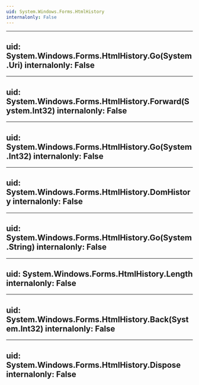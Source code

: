 ```yaml
---
uid: System.Windows.Forms.HtmlHistory
internalonly: False
---
```


---
uid: System.Windows.Forms.HtmlHistory.Go(System.Uri)
internalonly: False
---

---
uid: System.Windows.Forms.HtmlHistory.Forward(System.Int32)
internalonly: False
---

---
uid: System.Windows.Forms.HtmlHistory.Go(System.Int32)
internalonly: False
---

---
uid: System.Windows.Forms.HtmlHistory.DomHistory
internalonly: False
---

---
uid: System.Windows.Forms.HtmlHistory.Go(System.String)
internalonly: False
---

---
uid: System.Windows.Forms.HtmlHistory.Length
internalonly: False
---

---
uid: System.Windows.Forms.HtmlHistory.Back(System.Int32)
internalonly: False
---

---
uid: System.Windows.Forms.HtmlHistory.Dispose
internalonly: False
---
